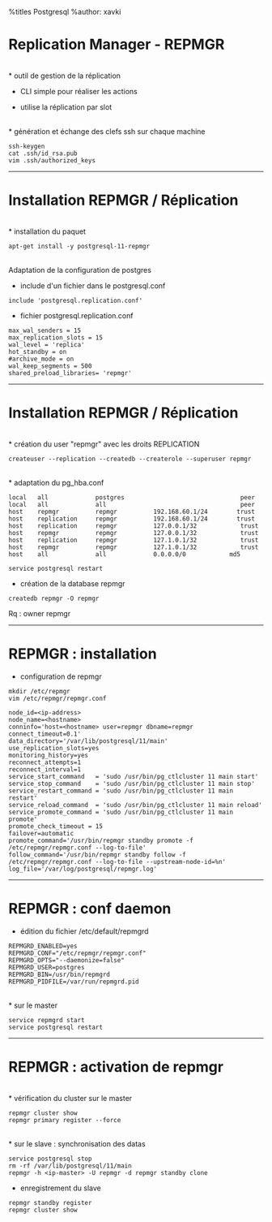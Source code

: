 %titles Postgresql
%author: xavki


# Replication Manager - REPMGR


<br>
* outil de gestion de la réplication

* CLI simple pour réaliser les actions

* utilise la réplication par slot

<br>
* génération et échange des clefs ssh sur chaque machine

```
ssh-keygen
cat .ssh/id_rsa.pub
vim .ssh/authorized_keys
```



-------------------------------------------------------------------

# Installation  REPMGR / Réplication

<br>
* installation du paquet

```
apt-get install -y postgresql-11-repmgr
```

<br>
Adaptation de la configuration de postgres

* include d'un fichier dans le postgresql.conf

```
include 'postgresql.replication.conf'
```

* fichier postgresql.replication.conf

```
max_wal_senders = 15
max_replication_slots = 15
wal_level = 'replica'
hot_standby = on
#archive_mode = on
wal_keep_segments = 500
shared_preload_libraries= 'repmgr'
```

-------------------------------------------------------------------

# Installation  REPMGR / Réplication


<br>
* création du user "repmgr" avec les droits REPLICATION

```
createuser --replication --createdb --createrole --superuser repmgr
```

<br>
* adaptation du pg_hba.conf

```
local   all             postgres                                peer
local   all             all                                     peer
host    repmgr          repmgr          192.168.60.1/24        trust
host    replication     repmgr          192.168.60.1/24        trust
host    replication     repmgr          127.0.0.1/32            trust
host    repmgr          repmgr          127.0.0.1/32            trust
host    replication     repmgr          127.1.0.1/32            trust
host    repmgr          repmgr          127.1.0.1/32            trust
host    all             all             0.0.0.0/0            md5

service postgresql restart
```

* création de la database repmgr

```
createdb repmgr -O repmgr
```

Rq : owner repmgr

--------------------------------------------------------------------

# REPMGR : installation

* configuration de repmgr

```
mkdir /etc/repmgr
vim /etc/repmgr/repmgr.conf
```

```
node_id=<ip-address>
node_name=<hostname>
conninfo='host=<hostname> user=repmgr dbname=repmgr connect_timeout=0.1'
data_directory='/var/lib/postgresql/11/main'
use_replication_slots=yes
monitoring_history=yes
reconnect_attempts=1
reconnect_interval=1
service_start_command   = 'sudo /usr/bin/pg_ctlcluster 11 main start'
service_stop_command    = 'sudo /usr/bin/pg_ctlcluster 11 main stop'
service_restart_command = 'sudo /usr/bin/pg_ctlcluster 11 main restart'
service_reload_command  = 'sudo /usr/bin/pg_ctlcluster 11 main reload'
service_promote_command = 'sudo /usr/bin/pg_ctlcluster 11 main promote'
promote_check_timeout = 15
failover=automatic
promote_command='/usr/bin/repmgr standby promote -f /etc/repmgr/repmgr.conf --log-to-file'
follow_command='/usr/bin/repmgr standby follow -f /etc/repmgr/repmgr.conf --log-to-file --upstream-node-id=%n'
log_file='/var/log/postgresql/repmgr.log'
```

--------------------------------------------------------------------

# REPMGR : conf daemon

* édition du fichier /etc/default/repmgrd

```
REPMGRD_ENABLED=yes
REPMGRD_CONF="/etc/repmgr/repmgr.conf"
REPMGRD_OPTS="--daemonize=false"
REPMGRD_USER=postgres
REPMGRD_BIN=/usr/bin/repmgrd
REPMGRD_PIDFILE=/var/run/repmgrd.pid
```

<br>
* sur le master

```
service repmgrd start
service postgresql restart
```

--------------------------------------------------------------------

# REPMGR : activation de repmgr

<br>
* vérification du cluster sur le master

```
repmgr cluster show
repmgr primary register --force
```

<br>
* sur le slave : synchronisation des datas

```
service postgresql stop
rm -rf /var/lib/postgresql/11/main
repmgr -h <ip-master> -U repmgr -d repmgr standby clone
```

* enregistrement du slave

```
repmgr standby register
repmgr cluster show
```


